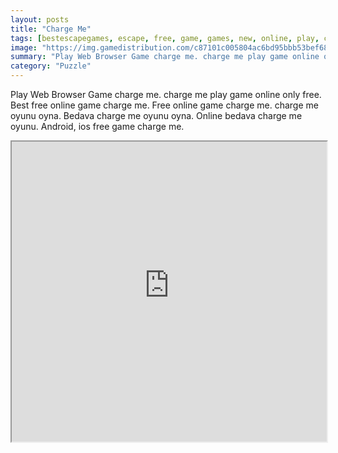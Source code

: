 ```yaml
---
layout: posts
title: "Charge Me"
tags: [bestescapegames, escape, free, game, games, new, online, play, charge, download, free, online, games, oyna, game, free, games, play, play, games]
image: "https://img.gamedistribution.com/c87101c005804ac6bd95bbb53bef6898.jpg"
summary: "Play Web Browser Game charge me. charge me play game online only free. Best free online game charge me. Free online game charge me. charge me oyunu oyna. Bedava charge me oyunu oyna. Online bedava charge me oyunu. Android, ios free game charge me."
category: "Puzzle"
---
```


Play Web Browser Game charge me. charge me play game online only free. Best free online game charge me. Free online game charge me. charge me oyunu oyna. Bedava charge me oyunu oyna. Online bedava charge me oyunu. Android, ios free game charge me.

<iframe width="100%" height="480px;" src="https://flash.gamedistribution.com?game=c87101c005804ac6bd95bbb53bef6898"></iframe>